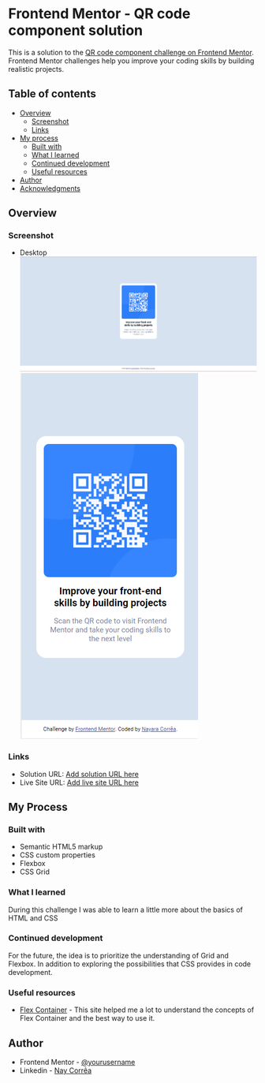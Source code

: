 # Frontend Mentor - QR code component solution

This is a solution to the [QR code component challenge on Frontend Mentor](https://www.frontendmentor.io/challenges/qr-code-component-iux_sIO_H). Frontend Mentor challenges help you improve your coding skills by building realistic projects.

## Table of contents

- [Overview](#overview)
  - [Screenshot](#screenshot)
  - [Links](#links)
- [My process](#my-process)
  - [Built with](#built-with)
  - [What I learned](#what-i-learned)
  - [Continued development](#continued-development)
  - [Useful resources](#useful-resources)
- [Author](#author)
- [Acknowledgments](#acknowledgments)

## Overview

### Screenshot

- Desktop
  ![](./Screenshoots/desktop.png) ![](./Screenshoots/mobile.png)

### Links

- Solution URL: [Add solution URL here](https://your-solution-url.com)
- Live Site URL: [Add live site URL here](https://your-live-site-url.com)

## My Process

### Built with

- Semantic HTML5 markup
- CSS custom properties
- Flexbox
- CSS Grid

### What I learned

During this challenge I was able to learn a little more about the basics of HTML and CSS

### Continued development

For the future, the idea is to prioritize the understanding of Grid and Flexbox.
In addition to exploring the possibilities that CSS provides in code development.

### Useful resources

- [Flex Container](https://origamid.com/projetos/flexbox-guia-completo/) - This site helped me a lot to understand the concepts of Flex Container and the best way to use it.

## Author

- Frontend Mentor - [@yourusername](https://www.frontendmentor.io/profile/nayaracorrea)
- Linkedin - [Nay Corrêa](https://www.linkedin.com/in/nayaracorreaflorentino/)
